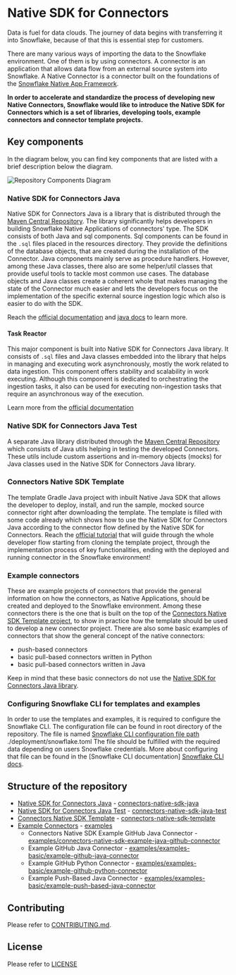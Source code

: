 # Native SDK for Connectors

Data is fuel for data clouds. The journey of data begins with transferring it into Snowflake, because of that this is
essential step for customers.

There are many various ways of importing the data to the Snowflake environment. One of them is by using connectors.
A connector is an application that allows data flow from an external source system into Snowflake. A Native Connector
is a connector built on the foundations of the [Snowflake Native App Framework][Native Apps docs].

**In order to accelerate and standardize the process of developing new Native Connectors, Snowflake would like to introduce
the Native SDK for Connectors which is a set of libraries, developing tools, example connectors and connector template
projects.**

## Key components

In the diagram below, you can find key components that are listed with a brief description below the diagram.

![Repository Components Diagram](./.assets/components_diagram.png)

### Native SDK for Connectors Java

Native SDK for Connectors Java is a library that is distributed through the [Maven Central Repository][SDK in Maven Central].
The library significantly helps developers in building Snowflake Native Applications of connectors' type. The SDK
consists of both Java and sql components. Sql components can be found in the `.sql` files placed in the resources
directory. They provide the definitions of the database objects, that are created during the installation of the
Connector. Java components mainly serve as procedure handlers. However, among these Java classes, there also are some
helper/util classes that provide useful tools to tackle most common use cases. The database objects and Java classes
create a coherent whole that makes managing the state of the Connector much easier and lets the developers focus on the
implementation of the specific external source ingestion logic which also is easier to do with the SDK.

Reach the [official documentation][Native SDK official docs] and [java docs][Native SDK official java docs] to learn more.

#### Task Reactor

This major component is built into Native SDK for Connectors Java library. It consists of `.sql` files and Java classes
embedded into the library that helps in managing and executing work asynchronously, mostly the work related to data
ingestion. This component offers stability and scalability in work executing. Although this component is dedicated to
orchestrating the ingestion tasks, it also can be used for executing non-ingestion tasks that require an asynchronous
way of the execution.

Learn more from the [official documentation][Task Reactor official docs]

### Native SDK for Connectors Java Test

A separate Java library distributed through the [Maven Central Repository][SDK Test in Maven Central] which consists
of Java utils helping in testing the developed Connectors. These utils include custom assertions and in-memory objects
(mocks) for Java classes used in the Native SDK for Connectors Java library.

### Connectors Native SDK Template

The template Gradle Java project with inbuilt Native Java SDK that allows the developer to deploy, install, and run the
sample, mocked source connector right after downloading the template. The template is filled with some code already which
shows how to use the Native SDK for Connectors Java according to the connector flow defined by the Native SDK for Connectors.
Reach the [official tutorial][Template tutorial] that will guide through the whole developer flow starting
from cloning the template project, through the implementation process of key functionalities, ending with the deployed
and running connector in the Snowflake environment!

### Example connectors

These are example projects of connectors that provide the general information on how the connectors, as Native Applications,
should be created and deployed to the Snowflake environment. Among these connectors there is the one that is built on the
top of the [Connectors Native SDK Template project](#connectors-native-sdk-template), to show in practice how the template
should be used to develop a new connector project. There are also some basic examples of connectors that show the
general concept of the native connectors:

* push-based connectors
* basic pull-based connectors written in Python
* basic pull-based connectors written in Java

Keep in mind that these basic connectors do not use the [Native SDK for Connectors Java library](#native-sdk-for-connectors-java).

### Configuring Snowflake CLI for templates and examples

In order to use the templates and examples, it is required to configure the Snowflake CLI. The configuration file can be
found in root directory of the repository. The file is named [Snowflake CLI configuration file path] ./deployment/snowflake.toml
The file should be fulfilled with the required data depending on users Snowflake credentials. More about
configuring that file can be found in the [Snowflake CLI documentation] [Snowflake CLI docs].

## Structure of the repository

* [Native SDK for Connectors Java](#native-sdk-for-connectors-java) - [connectors-native-sdk-java][Native SDK for Connectors Java path]
* [Native SDK for Connectors Java Test](#native-sdk-for-connectors-java-test) - [connectors-native-sdk-java-test][Native SDK for Connectors Java Test path]
* [Connectors Native SDK Template](#connectors-native-sdk-template) - [connectors-native-sdk-template][Connectors Native SDK Template path]
* [Example Connectors](#example-connectors) - [examples][examples]
    * Connectors Native SDK Example GitHub Java Connector - [examples/connectors-native-sdk-example-java-github-connector][Connectors Native SDK Example GitHub Java Connector path]
    * Example GitHub Java Connector - [examples/examples-basic/example-github-java-connector][Example GitHub Java Connector path]
    * Example GitHub Python Connector - [examples/examples-basic/example-github-python-connector][Example GitHub Python Connector path]
    * Example Push-Based Java Connector - [examples/examples-basic/example-push-based-java-connector][Example Push-Based Java Connector path]

## Contributing
Please refer to [CONTRIBUTING.md][contributing].

## License
Please refer to [LICENSE][license]

[Native SDK official docs]: https://docs.snowflake.com/en/developer-guide/native-apps/connector-sdk/about-connector-sdk
[Native SDK official java docs]: https://docs.snowflake.com/developer-guide/native-apps/connector-sdk/java/index.html
[Task Reactor official docs]: https://docs.snowflake.com/en/developer-guide/native-apps/connector-sdk/using/task_reactor
[SDK in Maven Central]: https://central.sonatype.com/artifact/com.snowflake/connectors-native-sdk
[SDK Test in Maven Central]: https://central.sonatype.com/artifact/com.snowflake/connectors-native-sdk-test
[Template tutorial]: https://docs.snowflake.com/en/developer-guide/native-apps/connector-sdk/tutorials/native_sdk_template_connector_tutorial
[Native Apps docs]: https://docs.snowflake.com/en/developer-guide/native-apps/native-apps-about
[Snowflake CLI docs]: https://docs.snowflake.com/en/developer-guide/snowflake-cli-v2/connecting/specify-credentials

[contributing]: ./CONTRIBUTING.md
[license]: ./LICENSE
[examples]: ./examples
[Native SDK for Connectors Java path]: ./connectors-native-sdk-java
[Native SDK for Connectors Java Test path]: ./connectors-native-sdk-test-java
[Connectors Native SDK Template path]: ./templates/connectors-native-sdk-template
[Connectors Native SDK Example GitHub Java Connector path]: ./examples/connectors-native-sdk-example-java-github-connector
[Example GitHub Java Connector path]: ./examples/examples-basic/example-github-java-connector
[Example GitHub Python Connector path]: ./examples/examples-basic/example-github-python-connector
[Example Push-Based Java Connector path]: ./examples/examples-basic/example-push-based-java-connector
[Snowflake CLI configuration file path]: ./deployment/snowflake.toml
